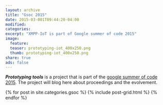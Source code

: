 ```yaml
---
layout: archive
title: "Gsoc 2015"
date: 2015-03-001T09:44:20-04:00
modified:
categories: 
excerpt: "XMPP-IoT is part of Google summer of code 2015"
image:
  feature: 
  teaser: prototyping-iot_400x250.png
  thumb: prototyping-iot_400x250.png
share: true
ads: false
---
```

***Prototyping tools*** is a project that is part of the [google summer of code 2015](http://www.google-melange.com/gsoc/homepage/google/gsoc2015). The project will blog here about proceedings and the evolvement.  

<div class="tiles">
{% for post in site.categories.gsoc %}
  {% include post-grid.html %}
{% endfor %}
</div><!-- /.tiles -->
